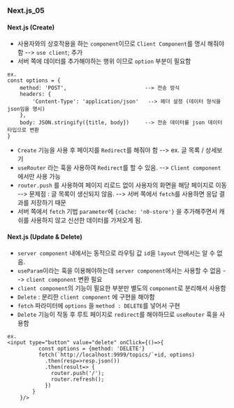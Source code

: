 ### Next.js_05

#### Next.js (Create)
- 사용자와의 상호작용을 하는 `component`이므로 `Client Component`를 명시 해줘야함 --> `use client`; 추가
- 서버 쪽에 데이터를 추가해야하는 행위 이므로 `option` 부분이 필요함
```
ex.
const options = {
    method: 'POST',                         --> 전송 방식
    headers: {
        'Content-Type': 'application/json'   --> 헤더 설정 (데이터 형식을 json임을 명시)
    },
    body: JSON.stringify({title, body})     --> 전송 데이터를 json 데이터 타입으로 변환
}
```
- `Create` 기능을 사용 후 페이지를 `Redirect`를 해줘야 함 --> ex. 글 목록 / 상세보기
- `useRouter` 라는 훅을 사용하여 `Redirect`를 할 수 있음. --> `Client component` 에서만 사용 가능
- `router.push` 를 사용하여 페이지 리로드 없이 사용자의 화면을 해당 페이지로 이동 --> 문제점 : 글 목록이 생신되지 않음. --> 서버 쪽에서 `fetch`를 사용하면 응답 결과를 저장하기 때문
- 서버 쪽에서 `fetch` 기법 `parameter`에 `{cache: 'n0-store'}` 을 추가해주면서 캐쉬를 사용하지 않고 신선한 데이터를 가져오게 됨.

#### Next.js (Update & Delete)
- `server component` 내에서는 동적으로 라우팅 값 `id`을 `layout` 안에서는 알 수 없음.
- `useParam`이라는 훅을 이용해야하는데 `server component`에서는 사용할 수 없음 --> `client component` 변환 필요
- `client component`의 기능이 필요한 부분만 별도의 `component`로 분리해서 사용함
- `Delete` : 분리한 `client component` 에 구현을 해야함
- `fetch` 파라미터에 `options` 을 `method : DELETE`를 넣어서 구현
- `Delete` 기능이 작동 후 루트 페이지로 `redirect`를 해야하므로 `useRouter` 훅을 사용함
```
ex.
<input type="button" value="delete" onClick={()=>{
          const options = {method: 'DELETE'}
          fetch(`http://localhost:9999/topics/`+id, options)
            .then(resp=>resp.json())
            .then(result=> {
              router.push('/');
              router.refresh();
            })
        }
    }/>
```

